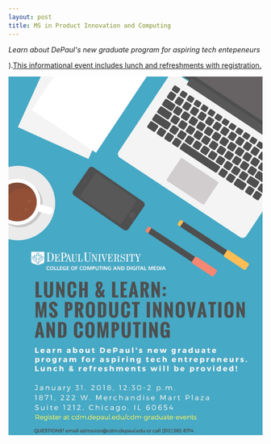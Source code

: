 ```yaml
---
layout: post
title: MS in Product Innovation and Computing
---
```


*Learn about DePaul's new graduate program for aspiring tech entepeneurs*  

).[This informational event includes lunch and refreshments with registration.](https://grad.depaul.edu/portal/cdm-lunch-and-learns?id=1b7a3381-01cf-4350-ba30-83c0e6b98f82)

![flyer](/images/productinnovation.jpg_large)
